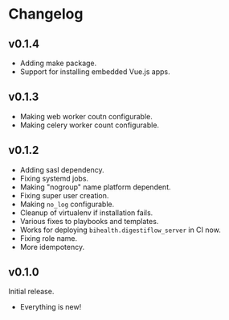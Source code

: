 # Changelog

## v0.1.4

- Adding make package.
- Support for installing embedded Vue.js apps.

## v0.1.3

- Making web worker coutn configurable.
- Making celery worker count configurable.

## v0.1.2

- Adding sasl dependency.
- Fixing systemd jobs.
- Making "nogroup" name platform dependent.
- Fixing super user creation.
- Making `no_log` configurable.
- Cleanup of virtualenv if installation fails.
- Various fixes to playbooks and templates.
- Works for deploying `bihealth.digestiflow_server` in CI now.
- Fixing role name.
- More idempotency.

## v0.1.0

Initial release.

- Everything is new!
